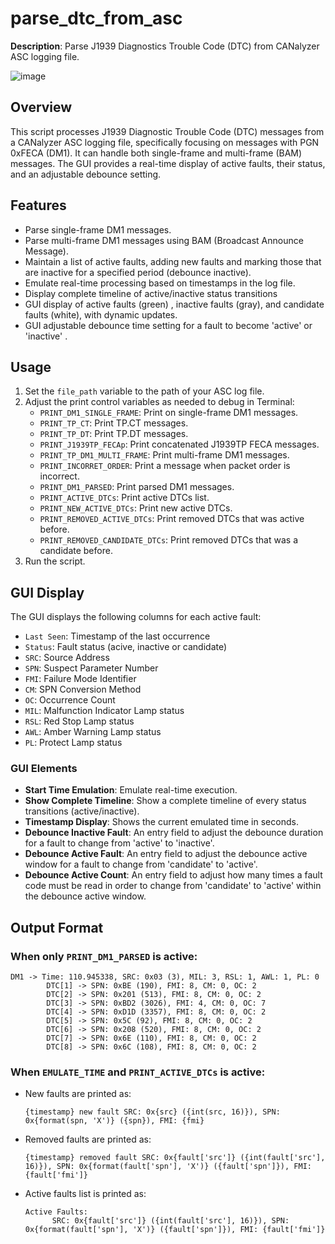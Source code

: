 
# parse_dtc_from_asc

**Description**: Parse J1939 Diagnostics Trouble Code (DTC) from CANalyzer ASC logging file.

<!-- ![image](https://github.com/user-attachments/assets/0cf920b0-2f3a-4ac5-8aae-b8e9b04ca8ec) -->
![image](https://github.com/user-attachments/assets/b5418880-89e9-47e7-ab4d-7c8e174c6121)



## Overview

This script processes J1939 Diagnostic Trouble Code (DTC) messages from a CANalyzer ASC logging file, specifically focusing on messages with PGN 0xFECA (DM1). It can handle both single-frame and multi-frame (BAM) messages. The GUI provides a real-time display of active faults, their status, and an adjustable debounce setting.

## Features

- Parse single-frame DM1 messages.
- Parse multi-frame DM1 messages using BAM (Broadcast Announce Message).
- Maintain a list of active faults, adding new faults and marking those that are inactive for a specified period (debounce inactive).
- Emulate real-time processing based on timestamps in the log file.
- Display complete timeline of active/inactive status transitions
- GUI display of active faults (green) , inactive faults (gray), and candidate faults (white), with dynamic updates.
- GUI adjustable debounce time setting for a fault to become 'active' or 'inactive' .

## Usage

1. Set the `file_path` variable to the path of your ASC log file.
2. Adjust the print control variables as needed to debug in Terminal:
   - `PRINT_DM1_SINGLE_FRAME`: Print on single-frame DM1 messages.
   - `PRINT_TP_CT`: Print TP.CT messages.
   - `PRINT_TP_DT`: Print TP.DT messages.
   - `PRINT_J1939TP_FECAp`: Print concatenated J1939TP FECA messages.
   - `PRINT_TP_DM1_MULTI_FRAME`: Print multi-frame DM1 messages.
   - `PRINT_INCORRET_ORDER`: Print a message when packet order is incorrect.
   - `PRINT_DM1_PARSED`: Print parsed DM1 messages.
   - `PRINT_ACTIVE_DTCs`: Print active DTCs list.
   - `PRINT_NEW_ACTIVE_DTCs`: Print new active DTCs.
   - `PRINT_REMOVED_ACTIVE_DTCs`: Print removed DTCs that was active before.
   - `PRINT_REMOVED_CANDIDATE_DTCs`: Print removed DTCs that was a candidate before.
3. Run the script.

## GUI Display

The GUI displays the following columns for each active fault:

- `Last Seen`: Timestamp of the last occurrence
- `Status`: Fault status (acive, inactive or candidate)
- `SRC`: Source Address
- `SPN`: Suspect Parameter Number
- `FMI`: Failure Mode Identifier
- `CM`: SPN Conversion Method
- `OC`: Occurrence Count
- `MIL`: Malfunction Indicator Lamp status
- `RSL`: Red Stop Lamp status
- `AWL`: Amber Warning Lamp status
- `PL`: Protect Lamp status

### GUI Elements

- **Start Time Emulation**: Emulate real-time execution.
- **Show Complete Timeline**: Show a complete timeline of every status transitions (active/inactive).
- **Timestamp Display**: Shows the current emulated time in seconds.
- **Debounce Inactive Fault**: An entry field to adjust the debounce duration for a fault to change from 'active' to 'inactive'.
- **Debounce Active Fault**: An entry field to adjust the debounce active window for a fault to change from 'candidate' to 'active'.
- **Debounce Active Count**: An entry field to adjust how many times a fault code must be read in order to change from 'candidate' to 'active' within the debounce active window.

## Output Format

### When only `PRINT_DM1_PARSED` is active:

```
DM1 -> Time: 110.945338, SRC: 0x03 (3), MIL: 3, RSL: 1, AWL: 1, PL: 0
        DTC[1] -> SPN: 0xBE (190), FMI: 8, CM: 0, OC: 2
        DTC[2] -> SPN: 0x201 (513), FMI: 8, CM: 0, OC: 2
        DTC[3] -> SPN: 0xBD2 (3026), FMI: 4, CM: 0, OC: 7
        DTC[4] -> SPN: 0xD1D (3357), FMI: 8, CM: 0, OC: 2
        DTC[5] -> SPN: 0x5C (92), FMI: 8, CM: 0, OC: 2
        DTC[6] -> SPN: 0x208 (520), FMI: 8, CM: 0, OC: 2
        DTC[7] -> SPN: 0x6E (110), FMI: 8, CM: 0, OC: 2
        DTC[8] -> SPN: 0x6C (108), FMI: 8, CM: 0, OC: 2
```

### When `EMULATE_TIME` and `PRINT_ACTIVE_DTCs` is active:

- New faults are printed as:
  ```
  {timestamp} new fault SRC: 0x{src} ({int(src, 16)}), SPN: 0x{format(spn, 'X')} ({spn}), FMI: {fmi}
  ```

- Removed faults are printed as:
  ```
  {timestamp} removed fault SRC: 0x{fault['src']} ({int(fault['src'], 16)}), SPN: 0x{format(fault['spn'], 'X')} ({fault['spn']}), FMI: {fault['fmi']}
  ```

- Active faults list is printed as:
  ```
  Active Faults:
        SRC: 0x{fault['src']} ({int(fault['src'], 16)}), SPN: 0x{format(fault['spn'], 'X')} ({fault['spn']}), FMI: {fault['fmi']}
  ```
